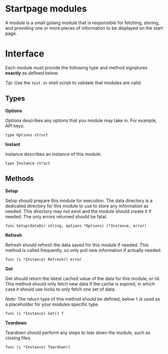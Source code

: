 # Startpage modules

A module is a small golang module that is responsible for fetching, storing, and providing one or more pieces of information to be displayed on the start page.

# Interface

Each module must provide the following type and method signatures **exactly** as defined below.

*Tip:* Use the `test.sh` shell script to validate that modules are valid

## Types

**Options**

Options describes any options that you module may take in. For example, API keys.

```golang
type Options struct
```

**Instant**

Instance describes an instance of this module.

```golang
type Instance struct
```

## Methods

**Setup**

Setup should prepare this module for execution. The data directory is a dedicated directory for this module to use to store any information as needed. This directory may not exist and the module should create it if needed. The only errors returned should be fatal.

```golang
func Setup(dataDir string, options *Options) (*Instance, error)
```

**Refresh**

Refresh should refresh the data saved for this module if needed. This method is called frequently, so only pull new information if actually needed.

```golang
func (i *Instance) Refresh() error
```

**Get**

Get should return the latest cached value of the data for this module, or nil. This method should only fetch new data if the cache is expired, in which case it should use locks to only fetch one set of data.

*Note:* The return type of this method should be defined, below `T` is used as a placeholder for your modules specific type.

```golang
func (i *Instance) Get() T
```

**Teardown**

Teardown should perform any steps to tear down the module, such as closing files.

```golang
func (i *Instance) Teardown()
```
